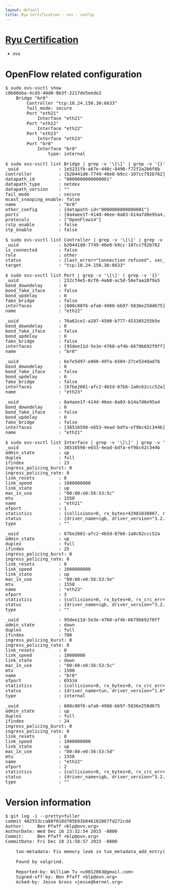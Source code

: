 ```yaml
---
layout: default
title: Ryu Certification - ovs - config
---
```

# [Ryu Certification](http://osrg.github.io/ryu/certification.html)
* ovs 

# OpenFlow related configuration
<pre>
$ sudo ovs-vsctl show
c8b88eba-4cd5-40d0-8b3f-2217de5eede2
    Bridge "br0"
        Controller "tcp:10.24.150.30:6633"
        fail_mode: secure
        Port "eth21"
            Interface "eth21"
        Port "eth22"
            Interface "eth22"
        Port "eth23"
            Interface "eth23"
        Port "br0"
            Interface "br0"
                type: internal

$ sudo ovs-vsctl list Bridge | grep -v '\[\]' | grep -v '{}'
_uuid               : 1e5231fb-a67e-440c-8490-f72f2a2b6f6b
controller          : [b20441d0-7749-40e0-b9cc-107cc792b762]
datapath_id         : "0000000000000001"
datapath_type       : netdev
datapath_version    : "<built-in>"
fail_mode           : secure
mcast_snooping_enable: false
name                : "br0"
other_config        : {datapath-id="0000000000000001"}
ports               : [0a4aee1f-414d-46ee-8a03-b14a7d0e95a4, 232cf4e5-8cf0-4a60-ac5d-56efaa28f9a5, 6e7e5d97-e860-49fa-b504-27ce534dad76, 76a62ce1-a207-4500-b777-453385255b5e]
protocols           : ["OpenFlow14"]
rstp_enable         : false
stp_enable          : false

$ sudo ovs-vsctl list Controller | grep -v '\[\]' | grep -v '{}'
_uuid               : b20441d0-7749-40e0-b9cc-107cc792b762
is_connected        : false
role                : other
status              : {last_error="Connection refused", sec_since_connect="16", sec_since_disconnect="1", state=BACKOFF}
target              : "tcp:10.24.150.30:6633"

$ sudo ovs-vsctl list Port | grep -v '\[\]' | grep -v '{}'
_uuid               : 232cf4e5-8cf0-4a60-ac5d-56efaa28f9a5
bond_downdelay      : 0
bond_fake_iface     : false
bond_updelay        : 0
fake_bridge         : false
interfaces          : [600c08f6-afa6-4988-bb97-5836e258d675]
name                : "eth22"

_uuid               : 76a62ce1-a207-4500-b777-453385255b5e
bond_downdelay      : 0
bond_fake_iface     : false
bond_updelay        : 0
fake_bridge         : false
interfaces          : [95dee11d-5e3e-4760-af4b-6679b692f0ff]
name                : "br0"

_uuid               : 6e7e5d97-e860-49fa-b504-27ce534dad76
bond_downdelay      : 0
bond_fake_iface     : false
bond_updelay        : 0
fake_bridge         : false
interfaces          : [67be2081-afc2-4b5d-87b6-1a0c62ccc52a]
name                : "eth23"

_uuid               : 0a4aee1f-414d-46ee-8a03-b14a7d0e95a4
bond_downdelay      : 0
bond_fake_iface     : false
bond_updelay        : 0
fake_bridge         : false
interfaces          : [38516598-e653-4ead-bdfa-ef9bc42c344b]
name                : "eth21"

$ sudo ovs-vsctl list Interface | grep -v '\[\]' | grep -v '{}'
_uuid               : 38516598-e653-4ead-bdfa-ef9bc42c344b
admin_state         : up
duplex              : full
ifindex             : 23
ingress_policing_burst: 0
ingress_policing_rate: 0
link_resets         : 0
link_speed          : 1000000000
link_state          : up
mac_in_use          : "00:60:e0:56:53:5c"
mtu                 : 1550
name                : "eth21"
ofport              : 1
statistics          : {collisions=0, rx_bytes=42981030807, rx_crc_err=0, rx_dropped=0, rx_errors=0, rx_frame_err=0, rx_over_err=0, rx_packets=28707036, tx_bytes=0, tx_dropped=0, tx_errors=0, tx_packets=0}
status              : {driver_name=igb, driver_version="3.2.10-k", firmware_version="2.10-9"}
type                : ""

_uuid               : 67be2081-afc2-4b5d-87b6-1a0c62ccc52a
admin_state         : up
duplex              : full
ifindex             : 25
ingress_policing_burst: 0
ingress_policing_rate: 0
link_resets         : 0
link_speed          : 1000000000
link_state          : up
mac_in_use          : "00:60:e0:56:53:5e"
mtu                 : 1550
name                : "eth23"
ofport              : 3
statistics          : {collisions=0, rx_bytes=0, rx_crc_err=0, rx_dropped=0, rx_errors=0, rx_frame_err=0, rx_over_err=0, rx_packets=0, tx_bytes=6907437000, tx_dropped=0, tx_errors=0, tx_packets=4604958}
status              : {driver_name=igb, driver_version="3.2.10-k", firmware_version="2.10-9"}
type                : ""

_uuid               : 95dee11d-5e3e-4760-af4b-6679b692f0ff
admin_state         : down
duplex              : full
ifindex             : 700
ingress_policing_burst: 0
ingress_policing_rate: 0
link_resets         : 0
link_speed          : 10000000
link_state          : down
mac_in_use          : "00:60:e0:56:53:5c"
mtu                 : 1500
name                : "br0"
ofport              : 65534
statistics          : {collisions=0, rx_bytes=0, rx_crc_err=0, rx_dropped=0, rx_errors=0, rx_frame_err=0, rx_over_err=0, rx_packets=0, tx_bytes=0, tx_dropped=0, tx_errors=0, tx_packets=0}
status              : {driver_name=tun, driver_version="1.6", firmware_version="N/A"}
type                : internal

_uuid               : 600c08f6-afa6-4988-bb97-5836e258d675
admin_state         : up
duplex              : full
ifindex             : 24
ingress_policing_burst: 0
ingress_policing_rate: 0
link_resets         : 0
link_speed          : 1000000000
link_state          : up
mac_in_use          : "00:60:e0:56:53:5d"
mtu                 : 1550
name                : "eth22"
ofport              : 2
statistics          : {collisions=0, rx_bytes=0, rx_crc_err=0, rx_dropped=0, rx_errors=0, rx_frame_err=0, rx_over_err=0, rx_packets=0, tx_bytes=29540552753, tx_dropped=0, tx_errors=0, tx_packets=19717528}
status              : {driver_name=igb, driver_version="3.2.10-k", firmware_version="2.10-9"}
type                : ""
</pre>

# Version information
<pre>
$ git log -1 --pretty=fuller
commit 482553cca80f018d705b93b846182067fd272cdd
Author:     Ben Pfaff &lt;blp@ovn.org&gt;
AuthorDate: Wed Dec 16 23:32:54 2015 -0800
Commit:     Ben Pfaff &lt;blp@ovn.org&gt;
CommitDate: Fri Dec 18 21:58:57 2015 -0800

    tun-metadata: Fix memory leak in tun_metadata_add_entry&#40;&#41; corner case.
    
    Found by valgrind.
    
    Reported-by: William Tu &lt;u9012063@gmail.com&gt;
    Signed-off-by: Ben Pfaff &lt;blp@ovn.org&gt;
    Acked-by: Jesse Gross &lt;jesse@kernel.org&gt;
</pre>
